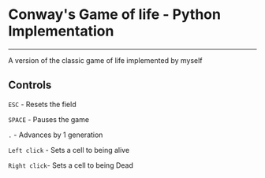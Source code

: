 # Conway's Game of life - Python Implementation
---

A version of the classic game of life implemented by myself

## Controls

`ESC`        - Resets the field

`SPACE`      - Pauses the game

`.`          - Advances by 1 generation

`Left click` - Sets a cell to being alive

`Right click`- Sets a cell to being Dead
